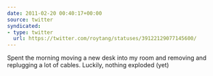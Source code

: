 ```yaml
---
date: 2011-02-20 00:40:17+00:00
source: twitter
syndicated:
- type: twitter
  url: https://twitter.com/roytang/statuses/39122129077145600/
---
```


Spent the morning moving a new desk into my room and removing and replugging a lot of cables. Luckily, nothing exploded (yet)